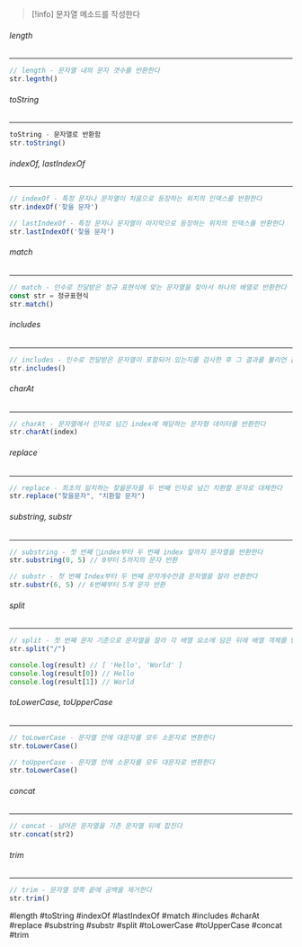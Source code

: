 
> [!info]  문자열 메소드를 작성한다


###### length
---
```js
// length - 문자열 내의 문자 갯수를 반환한다
str.legnth()
```


###### toString
---
```js
toString - 문자열로 반환함
str.toString()
```


###### indexOf, lastIndexOf
---
```js
// indexOf - 특정 문자나 문자열이 처음으로 등장하는 위치의 인덱스를 반환한다
str.indexOf('찾을 문자')
```

```js
// lastIndexOf - 특정 문자나 문자열이 마지막으로 등장하는 위치의 인덱스를 반환한다
str.lastIndexOf('찾을 문자')
```


###### match
---
```js
// match - 인수로 전달받은 정규 표현식에 맞는 문자열을 찾아서 하나의 배열로 반환한다
const str = 정규표현식
str.match()
```


###### includes
---
```js
// includes - 인수로 전달받은 문자열이 포함되어 있는지를 검사한 후 그 결과를 불리언 값으로 반환한다
str.includes()
```


###### charAt
---
```js
// charAt - 문자열에서 인자로 넘긴 index에 해당하는 문자형 데이터를 반환한다
str.charAt(index)
```


###### replace
---
```js
// replace - 최초의 일치하는 찾을문자를 두 번째 인자로 넘긴 치환할 문자로 대체한다
str.replace("찾을문자", "치환할 문자")
```


###### substring, substr
---
```js
// substring - 첫 번째 index부터 두 번째 index 앞까지 문자열을 반환한다
str.substring(0, 5) // 0부터 5까지의 문자 반환
```

```js
// substr - 첫 번째 Index부터 두 번째 문자개수만큼 문자열을 잘라 반환한다
str.substr(6, 5) // 6번째부터 5개 문자 반환
```


###### split
---
```js
// split - 첫 번째 문자 기준으로 문자열을 잘라 각 배열 요소에 담은 뒤에 배열 객체를 반환한다
str.split("/")

console.log(result) // [ 'Hello', 'World' ]
console.log(result[0]) // Hello
console.log(result[1]) // World
```


###### toLowerCase, toUpperCase
---
```js
// toLowerCase - 문자열 안에 대문자를 모두 소문자로 변환한다
str.toLowerCase()
```

```js
// toUpperCase - 문자열 안에 소문자를 모두 대문자로 변환한다
str.toLowerCase()
```


###### concat
---
```js
// concat - 넘어온 문자열을 기존 문자열 뒤에 합친다
str.concat(str2)
```


###### trim
---
```js
// trim - 문자열 양쪽 끝에 공백을 제거한다
str.trim()
```



#length #toString #indexOf #lastIndexOf #match #includes #charAt #replace #substring #substr #split #toLowerCase #toUpperCase #concat #trim

